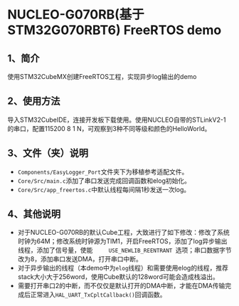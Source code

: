 # NUCLEO-G070RB(基于STM32G070RBT6) FreeRTOS demo

## 1、简介

使用STM32CubeMX创建FreeRTOS工程，实现异步log输出的demo

## 2、使用方法

导入STM32CubeIDE，连接开发板下载使用。使用NUCLEO自带的STLinkV2-1的串口，配置115200 8 1 N，可观察到3种不同等级和颜色的HelloWorld。

## 3、文件（夹）说明

* `Components/EasyLogger_Port`文件夹下为移植参考适配文件。
* `Core/Src/main.c`添加了串口发送完成回调函数和elog初始化。
* `Core/Src/app_freertos.c`中默认线程每间隔1秒发送一次log。

## 4、其他说明

* 对于NUCLEO-G070RB的默认Cube工程，大致进行了如下修改：修改了系统时钟为64M；修改系统时钟源为TIM1，开启FreeRTOS，添加了log异步输出线程，添加了信号量，使能`      USE_NEWLIB_REENTRANT  `选项；串口数据字节改为8，添加串口发送DMA，打开串口中断。
* 对于异步输出的线程（本demo中为`elog`线程）和需要使用elog的线程，推荐stack大小大于256word，使用Cube默认的128word可能会造成栈溢出。
* 需要打开串口2的中断，而不仅仅是默认打开的DMA中断，才能在DMA传输完成后正常进入`HAL_UART_TxCpltCallback()`回调函数。